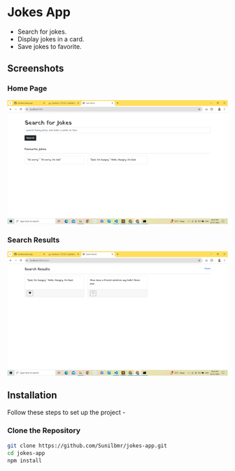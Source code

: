 # Jokes App

- Search for jokes.
- Display jokes in a card.
- Save jokes to favorite.

## Screenshots

### Home Page
![Home Page](images/home.png)

### Search Results
![Search Results](images/search.png)

## Installation

Follow these steps to set up the project - 
 
### Clone the Repository

```bash
git clone https://github.com/Sunilbmr/jokes-app.git
cd jokes-app
npm install
```
